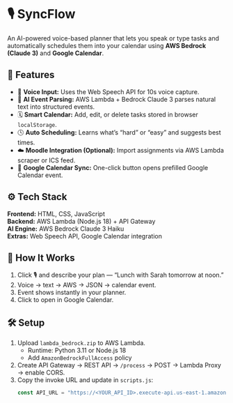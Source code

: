 # 🎙️ SyncFlow

An AI-powered voice-based planner that lets you speak or type tasks and automatically schedules them into your calendar using **AWS Bedrock (Claude 3)** and **Google Calendar**.

## 🚀 Features
- 🎤 **Voice Input:** Uses the Web Speech API for 10s voice capture.  
- 🤖 **AI Event Parsing:** AWS Lambda + Bedrock Claude 3 parses natural text into structured events.  
- 🗓️ **Smart Calendar:** Add, edit, or delete tasks stored in browser `localStorage`.  
- 🕓 **Auto Scheduling:** Learns what’s “hard” or “easy” and suggests best times.  
- ☁️ **Moodle Integration (Optional):** Import assignments via AWS Lambda scraper or ICS feed.  
- 📅 **Google Calendar Sync:** One-click button opens prefilled Google Calendar event.

## ⚙️ Tech Stack
**Frontend:** HTML, CSS, JavaScript  
**Backend:** AWS Lambda (Node.js 18) + API Gateway  
**AI Engine:** AWS Bedrock Claude 3 Haiku  
**Extras:** Web Speech API, Google Calendar integration  

## 🧠 How It Works
1. Click 🎙️ and describe your plan — “Lunch with Sarah tomorrow at noon.”  
2. Voice → text → AWS → JSON → calendar event.  
3. Event shows instantly in your planner.  
4. Click to open in Google Calendar.  

## 🛠️ Setup
1. Upload `lambda_bedrock.zip` to AWS Lambda.  
   - Runtime: Python 3.11 or Node.js 18  
   - Add `AmazonBedrockFullAccess` policy  
2. Create API Gateway → REST API → `/process` → POST → Lambda Proxy → enable CORS.  
3. Copy the invoke URL and update in `scripts.js`:
   ```js
   const API_URL = "https://<YOUR_API_ID>.execute-api.us-east-1.amazonaws.com/prod/process";
